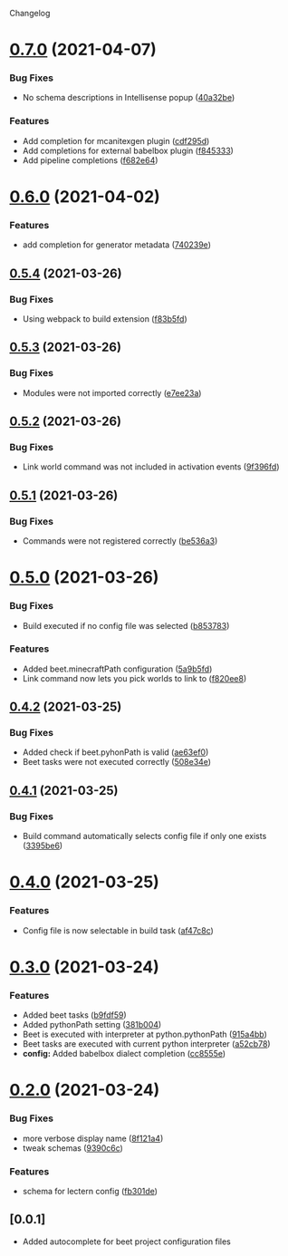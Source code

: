 Changelog

# [0.7.0](https://github.com/mcbeet/vscode-beet/compare/v0.6.0...v0.7.0) (2021-04-07)


### Bug Fixes

* No schema descriptions in Intellisense popup ([40a32be](https://github.com/mcbeet/vscode-beet/commit/40a32be84d57a21eb97dc0d8e6179f6dc7aef9e8))


### Features

* Add completion for mcanitexgen plugin ([cdf295d](https://github.com/mcbeet/vscode-beet/commit/cdf295dc6ec1b0cedf6f81434d7209d1d195854b))
* Add completions for external babelbox plugin ([f845333](https://github.com/mcbeet/vscode-beet/commit/f845333e60a1bfa331e0b38ed96ab55d5f755c34))
* Add pipeline completions ([f682e64](https://github.com/mcbeet/vscode-beet/commit/f682e64a7417f50f47451acddb50d6a0eab470b2))

# [0.6.0](https://github.com/mcbeet/vscode-beet/compare/v0.5.4...v0.6.0) (2021-04-02)


### Features

* add completion for generator metadata ([740239e](https://github.com/mcbeet/vscode-beet/commit/740239e1ba0a1af6a5cf27e147b6b74c354b71b2))

## [0.5.4](https://github.com/mcbeet/vscode-beet/compare/v0.5.3...v0.5.4) (2021-03-26)


### Bug Fixes

* Using webpack to build extension ([f83b5fd](https://github.com/mcbeet/vscode-beet/commit/f83b5fddf8b29b66387b896bb1b02c20c1c909e6))

## [0.5.3](https://github.com/mcbeet/vscode-beet/compare/v0.5.2...v0.5.3) (2021-03-26)


### Bug Fixes

* Modules were not imported correctly ([e7ee23a](https://github.com/mcbeet/vscode-beet/commit/e7ee23a75fdc1f6317c84e5f61711e44346164ec))

## [0.5.2](https://github.com/mcbeet/vscode-beet/compare/v0.5.1...v0.5.2) (2021-03-26)


### Bug Fixes

* Link world command was not included in activation events ([9f396fd](https://github.com/mcbeet/vscode-beet/commit/9f396fd486e439a1485c9bb364c7922b756e6a76))

## [0.5.1](https://github.com/mcbeet/vscode-beet/compare/v0.5.0...v0.5.1) (2021-03-26)


### Bug Fixes

* Commands were not registered correctly ([be536a3](https://github.com/mcbeet/vscode-beet/commit/be536a3e3ac47b0d3bede60adf5195974837833e))

# [0.5.0](https://github.com/mcbeet/vscode-beet/compare/v0.4.2...v0.5.0) (2021-03-26)


### Bug Fixes

* Build executed if no config file was selected ([b853783](https://github.com/mcbeet/vscode-beet/commit/b8537835238f684b781d82234ed3d8dbe057579c))


### Features

* Added beet.minecraftPath configuration ([5a9b5fd](https://github.com/mcbeet/vscode-beet/commit/5a9b5fde32d8f081dc05054f99c7b6c6a7d52ee7))
* Link command now lets you pick worlds to link to ([f820ee8](https://github.com/mcbeet/vscode-beet/commit/f820ee80ba39b989149c89ae81679aec3bdc9cb0))

## [0.4.2](https://github.com/mcbeet/vscode-beet/compare/v0.4.1...v0.4.2) (2021-03-25)


### Bug Fixes

* Added check if beet.pyhonPath is valid ([ae63ef0](https://github.com/mcbeet/vscode-beet/commit/ae63ef0bdad8dcbdb622b08ba01c9e6d2bd118ae))
* Beet tasks were not executed correctly ([508e34e](https://github.com/mcbeet/vscode-beet/commit/508e34ed3bae612bc669da645833e03a21c687d8))

## [0.4.1](https://github.com/mcbeet/vscode-beet/compare/v0.4.0...v0.4.1) (2021-03-25)


### Bug Fixes

* Build command automatically selects config file if only one exists ([3395be6](https://github.com/mcbeet/vscode-beet/commit/3395be6a5f63037ff1e8fc0369324bb15876e7dc))

# [0.4.0](https://github.com/mcbeet/vscode-beet/compare/v0.3.0...v0.4.0) (2021-03-25)


### Features

* Config file is now selectable in build task ([af47c8c](https://github.com/mcbeet/vscode-beet/commit/af47c8cf3705d36defbf58c1cb8d4d971c187642))

# [0.3.0](https://github.com/mcbeet/vscode-beet/compare/v0.2.0...v0.3.0) (2021-03-24)


### Features

* Added beet tasks ([b9fdf59](https://github.com/mcbeet/vscode-beet/commit/b9fdf59e6dad1b33823d6e4ee40a343258e04b12))
* Added pythonPath setting ([381b004](https://github.com/mcbeet/vscode-beet/commit/381b004e95e7c602e0823a3d0b80635f844ca804))
* Beet is executed with interpreter at python.pythonPath ([915a4bb](https://github.com/mcbeet/vscode-beet/commit/915a4bb114cab506e364bd1cb51aa8b4ed2c0fb1))
* Beet tasks are executed with current python interpreter ([a52cb78](https://github.com/mcbeet/vscode-beet/commit/a52cb78db5648293f7fb759224782ab37fb312de))
* **config:** Added babelbox dialect completion ([cc8555e](https://github.com/mcbeet/vscode-beet/commit/cc8555edc26a565cf8abdf2401259185cb7eadef))

# [0.2.0](https://github.com/mcbeet/vscode-beet/compare/v0.1.0...v0.2.0) (2021-03-24)


### Bug Fixes

* more verbose display name ([8f121a4](https://github.com/mcbeet/vscode-beet/commit/8f121a4d7c0d3a08f4576a2566207206828f87b1))
* tweak schemas ([9390c6c](https://github.com/mcbeet/vscode-beet/commit/9390c6c48bd0be20f94fa9ef1afc4335dda072d6))


### Features

* schema for lectern config ([fb301de](https://github.com/mcbeet/vscode-beet/commit/fb301de902ab95b22a43d888769f7ab2f7c48016))

## [0.0.1]
- Added autocomplete for beet project configuration files
